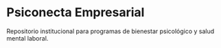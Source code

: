 # Psiconecta Empresarial

Repositorio institucional para programas de bienestar psicológico y salud mental laboral.